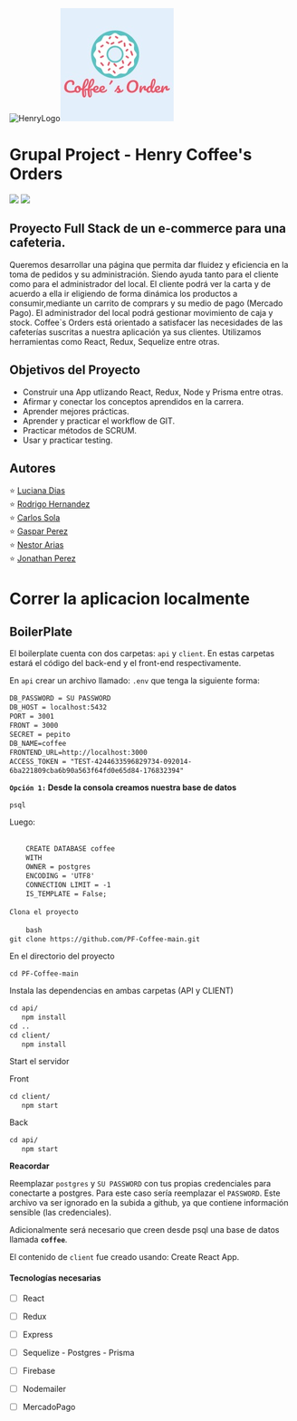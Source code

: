 ![HenryLogo](https://d31uz8lwfmyn8g.cloudfront.net/Assets/logo-henry-white-lg.png)<img height="200" src="client/src/assets/logo_coffee.png" />

# __Grupal Project - Henry Coffee's Orders__
<img src="‪C:\Users\User\Pictures\Saved Pictures\Coffee1.jpeg"/>
<img src="‪C:\Users\User\Pictures\Saved Pictures\Coffee2.jpeg"/>

## Proyecto Full Stack de un e-commerce para una cafeteria.

Queremos desarrollar una página que permita dar fluidez y eficiencia en la toma de pedidos y su administración. Siendo ayuda tanto para el cliente como para el administrador del local. El cliente podrá ver la carta y de acuerdo a ella ir eligiendo de forma dinámica los productos a consumir,mediante un carrito de comprars y su medio de pago (Mercado Pago). El administrador del local podrá gestionar movimiento de caja y stock. Coffee`s Orders está orientado a satisfacer las necesidades de las cafeterías suscritas a nuestra aplicación ya sus clientes. Utilizamos herramientas como React, Redux, Sequelize entre otras.

## Objetivos del Proyecto

- Construir una App utlizando React, Redux, Node y Prisma entre otras.
- Afirmar y conectar los conceptos aprendidos en la carrera.
- Aprender mejores prácticas.
- Aprender y practicar el workflow de GIT.
- Practicar métodos de SCRUM.
- Usar y practicar testing.

## Autores
:star: <a href="https://www.linkedin.com/in/luciana-soledad-diaz/">Luciana Dias</a><br/>
:star: <a href="https://www.linkedin.com/in/rodrigo-hernandez-4a8b5523b/">Rodrigo Hernandez</a><br/>
:star: <a href="https://www.linkedin.com/in/carlos-sol%C3%A1-zambrano-228093224/">Carlos Sola</a><br/>
:star: <a href="https://www.linkedin.com/in/gaspar-perez-9006a5239/">Gaspar Perez</a><br/>
:star: <a href="https://www.linkedin.com/in/n%C3%A9stor-arias-cataldi-815b4411a/">Nestor Arias</a><br/>
:star: <a href="https://www.linkedin.com/in/jonathanperezfrontenddeveloper/">Jonathan Perez</a>

# __Correr la aplicacion localmente__

## BoilerPlate



El boilerplate cuenta con dos carpetas: `api` y `client`. En estas carpetas estará el código del back-end y el front-end respectivamente.

En `api` crear un archivo llamado: `.env` que tenga la siguiente forma:

```DB_USER = postgres
DB_PASSWORD = SU PASSWORD
DB_HOST = localhost:5432
PORT = 3001
FRONT = 3000
SECRET = pepito
DB_NAME=coffee
FRONTEND_URL=http://localhost:3000
ACCESS_TOKEN = "TEST-4244633596829734-092014-6ba221809cba6b90a563f64fd0e65d84-176832394"
```

__``Opción 1:`` Desde la consola creamos nuestra base de datos__

```psql
psql
```
Luego:
```sequelize
    
    CREATE DATABASE coffee
    WITH
    OWNER = postgres
    ENCODING = 'UTF8'
    CONNECTION LIMIT = -1
    IS_TEMPLATE = False;

Clona el proyecto

    bash
git clone https://github.com/PF-Coffee-main.git

```
En el directorio del proyecto
```
cd PF-Coffee-main
```
Instala las dependencias en ambas carpetas (API y CLIENT)
```
cd api/
   npm install
cd ..
cd client/
   npm install
```
Start el servidor<br/>

Front
```
cd client/
   npm start
```
Back
```
cd api/
   npm start
```
__Reacordar__

Reemplazar `postgres` y `SU PASSWORD` con tus propias credenciales para conectarte a postgres.
Para este caso sería reemplazar el ``PASSWORD``.
Este archivo va ser ignorado en la subida a github, ya que contiene información sensible (las credenciales).

Adicionalmente será necesario que creen desde psql una base de datos llamada __`coffee`__.

El contenido de `client` fue creado usando: Create React App.


#### Tecnologías necesarias

- [ ] React
- [ ] Redux
- [ ] Express
- [ ] Sequelize - Postgres - Prisma
- [ ] Firebase
- [ ] Nodemailer
- [ ] MercadoPago


